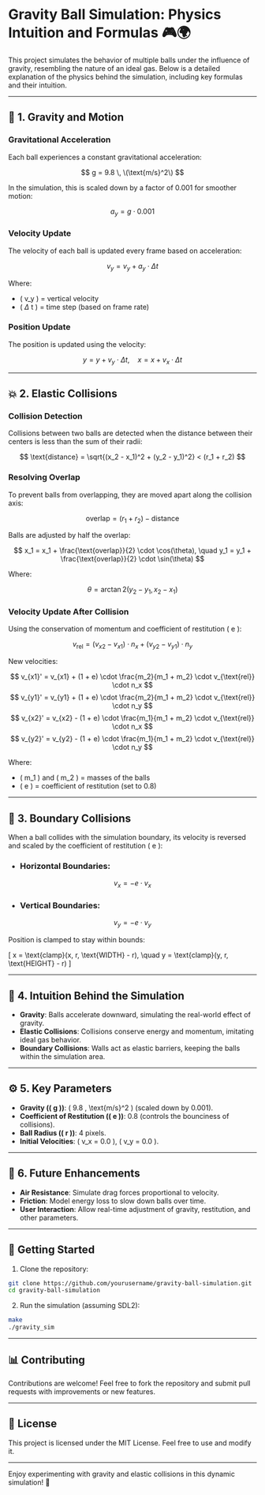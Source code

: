 # Gravity Ball Simulation: Physics Intuition and Formulas 🎮🌍

This project simulates the behavior of multiple balls under the influence of gravity, resembling the nature of an ideal gas. Below is a detailed explanation of the physics behind the simulation, including key formulas and their intuition.

---

## 📌 1. Gravity and Motion

### Gravitational Acceleration

Each ball experiences a constant gravitational acceleration:

$$
g = 9.8 \, \(\text{m/s}^2\)
$$

In the simulation, this is scaled down by a factor of 0.001 for smoother motion:

$$
a_y = g \cdot 0.001
$$

### Velocity Update

The velocity of each ball is updated every frame based on acceleration:

$$
v_y = v_y + a_y \cdot \Delta t
$$

Where:
- \( v_y \) = vertical velocity
- \( $\Delta$ t \) = time step (based on frame rate)

### Position Update

The position is updated using the velocity:

$$
y = y + v_y \cdot \Delta t, \quad x = x + v_x \cdot \Delta t
$$

---

## 💥 2. Elastic Collisions

### Collision Detection

Collisions between two balls are detected when the distance between their centers is less than the sum of their radii:

$$
\text{distance} = \sqrt{(x_2 - x_1)^2 + (y_2 - y_1)^2} < (r_1 + r_2)
$$

### Resolving Overlap

To prevent balls from overlapping, they are moved apart along the collision axis:

$$
\text{overlap} = (r_1 + r_2) - \text{distance}
$$

Balls are adjusted by half the overlap:

$$
x_1 = x_1 + \frac{\text{overlap}}{2} \cdot \cos(\theta), \quad y_1 = y_1 + \frac{\text{overlap}}{2} \cdot \sin(\theta)
$$

Where:

$$
\theta = \arctan2(y_2 - y_1, x_2 - x_1)
$$

### Velocity Update After Collision

Using the conservation of momentum and coefficient of restitution \( e \):

$$
v_{\text{rel}} = (v_{x2} - v_{x1}) \cdot n_x + (v_{y2} - v_{y1}) \cdot n_y
$$

New velocities:

$$
v_{x1}' = v_{x1} + (1 + e) \cdot \frac{m_2}{m_1 + m_2} \cdot v_{\text{rel}} \cdot n_x
$$
$$
v_{y1}' = v_{y1} + (1 + e) \cdot \frac{m_2}{m_1 + m_2} \cdot v_{\text{rel}} \cdot n_y
$$
$$
v_{x2}' = v_{x2} - (1 + e) \cdot \frac{m_1}{m_1 + m_2} \cdot v_{\text{rel}} \cdot n_x
$$
$$
v_{y2}' = v_{y2} - (1 + e) \cdot \frac{m_1}{m_1 + m_2} \cdot v_{\text{rel}} \cdot n_y
$$

Where:
- \( m_1 \) and \( m_2 \) = masses of the balls
- \( e \) = coefficient of restitution (set to 0.8)

---

## 🛑 3. Boundary Collisions

When a ball collides with the simulation boundary, its velocity is reversed and scaled by the coefficient of restitution \( e \):

- ### Horizontal Boundaries:

$$
v_x = -e \cdot v_x
$$

- ### Vertical Boundaries:

$$
v_y = -e \cdot v_y
$$

Position is clamped to stay within bounds:

\[
x = \text{clamp}(x, r, \text{WIDTH} - r), \quad y = \text{clamp}(y, r, \text{HEIGHT} - r)
\]

---

## 🧠 4. Intuition Behind the Simulation

- **Gravity**: Balls accelerate downward, simulating the real-world effect of gravity.
- **Elastic Collisions**: Collisions conserve energy and momentum, imitating ideal gas behavior.
- **Boundary Collisions**: Walls act as elastic barriers, keeping the balls within the simulation area.

---

## ⚙️ 5. Key Parameters

- **Gravity (\( g \))**: \( 9.8 \, \text{m/s}^2 \) (scaled down by 0.001).
- **Coefficient of Restitution (\( e \))**: 0.8 (controls the bounciness of collisions).
- **Ball Radius (\( r \))**: 4 pixels.
- **Initial Velocities**: \( v_x = 0.0 \), \( v_y = 0.0 \).

---

## 🚀 6. Future Enhancements

- **Air Resistance**: Simulate drag forces proportional to velocity.
- **Friction**: Model energy loss to slow down balls over time.
- **User Interaction**: Allow real-time adjustment of gravity, restitution, and other parameters.

---

## 📖 Getting Started

1. Clone the repository:

```bash
git clone https://github.com/yourusername/gravity-ball-simulation.git
cd gravity-ball-simulation
```

2. Run the simulation (assuming SDL2):

```bash
make
./gravity_sim
```

---

## 📊 Contributing

Contributions are welcome! Feel free to fork the repository and submit pull requests with improvements or new features.

---

## 📄 License

This project is licensed under the MIT License. Feel free to use and modify it.

---

Enjoy experimenting with gravity and elastic collisions in this dynamic simulation! 🎉
